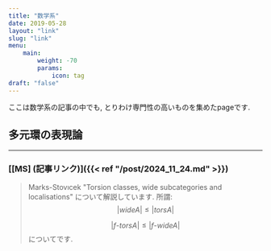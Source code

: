 ```yaml
---
title: "数学系"
date: 2019-05-28
layout: "link"
slug: "link"
menu:
    main:
        weight: -70
        params: 
            icon: tag
draft: "false"
---
```

ここは数学系の記事の中でも, とりわけ専門性の高いものを集めたpageです.

## 多元環の表現論
---
### [[MS] (記事リンク)]({{< ref "/post/2024_11_24.md" >}})
>Marks-Stovıcek "Torsion classes, wide subcategories and localisations" について解説しています. 所謂:
>$$|wideA| \le |torsA|$$
>
>$$|f\text{-}torsA| \le |f\text{-}wideA|$$
>についてです.
